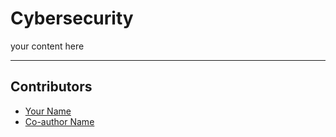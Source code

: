<!-- TODO: Replace this text with a summary of article for SEO -->

# Cybersecurity

<!-- TODO: Cover image: 
1. You can create your own cover image and put it in the correct asset directory,
2. or you can give an explanation on how it should be and we will help you create one. Please tag arunesh@superlinked.com or @AruneshSingh (GitHub) in this case. -->

your content here

---
## Contributors

- [Your Name](you_social_handle.com)
- [Co-author Name](their_social_handle.com)
